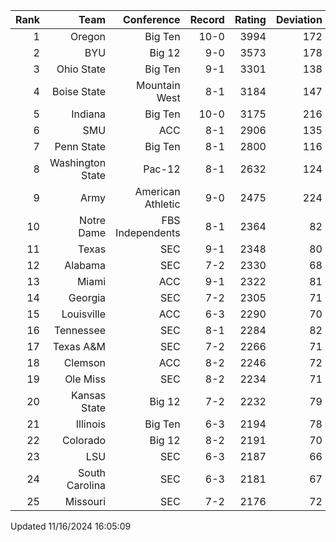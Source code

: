 | Rank  | Team                 | Conference           | Record   | Rating | Deviation |
| ---:  | ---:                 | ---:                 | ---:     | ---:   | ---:      |
| 1     | Oregon               | Big Ten              | 10-0     | 3994   | 172       |
| 2     | BYU                  | Big 12               | 9-0      | 3573   | 178       |
| 3     | Ohio State           | Big Ten              | 9-1      | 3301   | 138       |
| 4     | Boise State          | Mountain West        | 8-1      | 3184   | 147       |
| 5     | Indiana              | Big Ten              | 10-0     | 3175   | 216       |
| 6     | SMU                  | ACC                  | 8-1      | 2906   | 135       |
| 7     | Penn State           | Big Ten              | 8-1      | 2800   | 116       |
| 8     | Washington State     | Pac-12               | 8-1      | 2632   | 124       |
| 9     | Army                 | American Athletic    | 9-0      | 2475   | 224       |
| 10    | Notre Dame           | FBS Independents     | 8-1      | 2364   | 82        |
| 11    | Texas                | SEC                  | 9-1      | 2348   | 80        |
| 12    | Alabama              | SEC                  | 7-2      | 2330   | 68        |
| 13    | Miami                | ACC                  | 9-1      | 2322   | 81        |
| 14    | Georgia              | SEC                  | 7-2      | 2305   | 71        |
| 15    | Louisville           | ACC                  | 6-3      | 2290   | 70        |
| 16    | Tennessee            | SEC                  | 8-1      | 2284   | 82        |
| 17    | Texas A&M            | SEC                  | 7-2      | 2266   | 71        |
| 18    | Clemson              | ACC                  | 8-2      | 2246   | 72        |
| 19    | Ole Miss             | SEC                  | 8-2      | 2234   | 71        |
| 20    | Kansas State         | Big 12               | 7-2      | 2232   | 79        |
| 21    | Illinois             | Big Ten              | 6-3      | 2194   | 78        |
| 22    | Colorado             | Big 12               | 8-2      | 2191   | 70        |
| 23    | LSU                  | SEC                  | 6-3      | 2187   | 66        |
| 24    | South Carolina       | SEC                  | 6-3      | 2181   | 67        |
| 25    | Missouri             | SEC                  | 7-2      | 2176   | 72        |

Updated 11/16/2024 16:05:09
